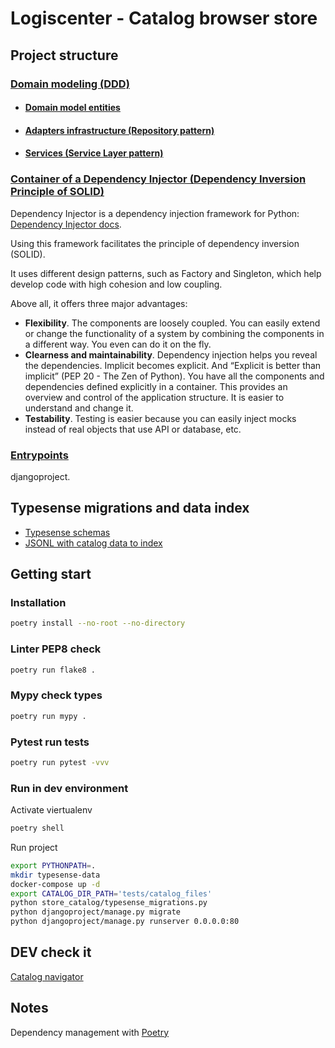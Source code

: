 # Logiscenter - Catalog browser store

## Project structure

### [Domain modeling (DDD)](store_catalog/domain)
* #### [Domain model entities](store_catalog/domain)
* #### [Adapters infrastructure (Repository pattern)](store_catalog/adapters)
* #### [Services (Service Layer pattern)](store_catalog/service_layer)
### [Container of a Dependency Injector (Dependency Inversion Principle of SOLID)](store_catalog/container.py)
Dependency Injector is a dependency injection framework for Python: 
[Dependency Injector docs](https://python-dependency-injector.ets-labs.org/index.html).

Using this framework facilitates the principle of dependency inversion (SOLID).

It uses different design patterns, such as Factory and Singleton, which help develop 
code with high cohesion and low coupling.

Above all, it offers three major advantages:
* **Flexibility**. The components are loosely coupled. You can easily extend or change the functionality
of a system by combining the components in a different way. You even can do it on the fly.
* **Clearness and maintainability**. Dependency injection helps you reveal the dependencies.
Implicit becomes explicit. And “Explicit is better than implicit” (PEP 20 - The Zen of Python). You have all the components and dependencies defined explicitly in a container.
This provides an overview and control of the application structure. It is easier to understand and change it.
* **Testability**. Testing is easier because you can easily inject mocks instead of real objects
that use API or database, etc.

### [Entrypoints](djangoproject/catalog/views.py)
djangoproject.


## Typesense migrations and data index
* [Typesense schemas](store_catalog/typesense_migrations.py)
* [JSONL with catalog data to index](tests/catalog_files)

## Getting start
### Installation
```bash
poetry install --no-root --no-directory
```

### Linter PEP8 check
```bash
poetry run flake8 .
```

### Mypy check types
```bash
poetry run mypy .
```

### Pytest run tests
```bash
poetry run pytest -vvv
```

### Run in dev environment
Activate viertualenv
```bash
poetry shell
```
Run project
```bash
export PYTHONPATH=.
mkdir typesense-data
docker-compose up -d
export CATALOG_DIR_PATH='tests/catalog_files'
python store_catalog/typesense_migrations.py
python djangoproject/manage.py migrate
python djangoproject/manage.py runserver 0.0.0.0:80
```

## DEV check it
[Catalog navigator](http://localhost)


## Notes
Dependency management with [Poetry](https://python-poetry.org/docs/)
